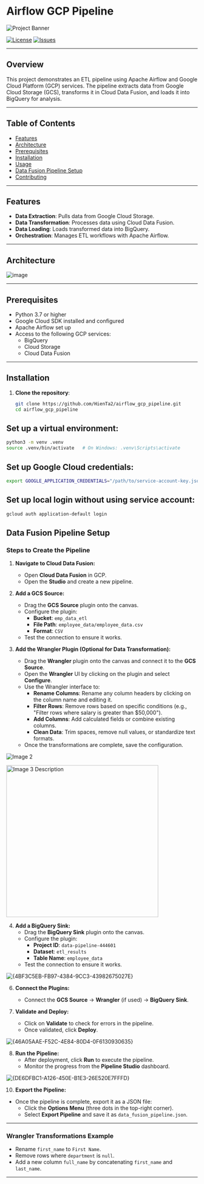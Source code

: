 # Airflow GCP Pipeline

![Project Banner](assets/banner.png)

[![License](https://img.shields.io/github/license/HienTa2/airflow_gcp_pipeline)](LICENSE)
[![Issues](https://img.shields.io/github/issues/HienTa2/airflow_gcp_pipeline)](https://github.com/HienTa2/airflow_gcp_pipeline/issues)

---

## Overview

This project demonstrates an ETL pipeline using Apache Airflow and Google Cloud Platform (GCP) services. The pipeline extracts data from Google Cloud Storage (GCS), transforms it in Cloud Data Fusion, and loads it into BigQuery for analysis.

---

## Table of Contents

- [Features](#features)
- [Architecture](#architecture)
- [Prerequisites](#prerequisites)
- [Installation](#installation)
- [Usage](#usage)
- [Data Fusion Pipeline Setup](#data-fusion-pipeline-setup)
- [Contributing](#contributing)

---

## Features

- **Data Extraction**: Pulls data from Google Cloud Storage.
- **Data Transformation**: Processes data using Cloud Data Fusion.
- **Data Loading**: Loads transformed data into BigQuery.
- **Orchestration**: Manages ETL workflows with Apache Airflow.

---

## Architecture

![image](https://github.com/user-attachments/assets/a7e7df1f-f245-4a4f-93b5-4f770c44262c)


---

## Prerequisites

- Python 3.7 or higher
- Google Cloud SDK installed and configured
- Apache Airflow set up
- Access to the following GCP services:
  - BigQuery
  - Cloud Storage
  - Cloud Data Fusion

---

## Installation

1. **Clone the repository**:
   ```bash
   git clone https://github.com/HienTa2/airflow_gcp_pipeline.git
   cd airflow_gcp_pipeline
   ```


## Set up a virtual environment:
```bash
python3 -m venv .venv
source .venv/bin/activate   # On Windows: .venv\Scripts\activate
```


## Set up Google Cloud credentials:
  ```bash
export GOOGLE_APPLICATION_CREDENTIALS="/path/to/service-account-key.json"
  ```
## Set up local login without using service account:
  ```bash
gcloud auth application-default login
  ```

## Data Fusion Pipeline Setup

### Steps to Create the Pipeline

1. **Navigate to Cloud Data Fusion:**
   - Open **Cloud Data Fusion** in GCP.
   - Open the **Studio** and create a new pipeline.

2. **Add a GCS Source:**
   - Drag the **GCS Source** plugin onto the canvas.
   - Configure the plugin:
     - **Bucket**: `emp_data_etl`
     - **File Path**: `employee_data/employee_data.csv`
     - **Format**: `CSV`
   - Test the connection to ensure it works.

3. **Add the Wrangler Plugin (Optional for Data Transformation):**
   - Drag the **Wrangler** plugin onto the canvas and connect it to the **GCS Source**.
   - Open the **Wrangler** UI by clicking on the plugin and select **Configure**.
   - Use the Wrangler interface to:
     - **Rename Columns**: Rename any column headers by clicking on the column name and editing it.
     - **Filter Rows**: Remove rows based on specific conditions (e.g., "Filter rows where salary is greater than $50,000").
     - **Add Columns**: Add calculated fields or combine existing columns.
     - **Clean Data**: Trim spaces, remove null values, or standardize text formats.
   - Once the transformations are complete, save the configuration.
  
  ![Image 2](https://github.com/user-attachments/assets/faf54c8f-7a6e-4f09-9bbf-73372d522c10)

  <img src="https://github.com/user-attachments/assets/80f7e4ff-4614-427c-a67c-4b013755c2b5" alt="Image 3 Description" width="400">





4. **Add a BigQuery Sink:**
   - Drag the **BigQuery Sink** plugin onto the canvas.
   - Configure the plugin:
     - **Project ID**: `data-pipeline-444601`
     - **Dataset**: `etl_results`
     - **Table Name**: `employee_data`
   - Test the connection to ensure it works.
  

 ![{4BF3C5EB-FB97-4384-9CC3-43982675027E}](https://github.com/user-attachments/assets/e104fc33-1236-439b-a6cc-60090b419963)



6. **Connect the Plugins:**
   - Connect the **GCS Source** → **Wrangler** (if used) → **BigQuery Sink**.

7. **Validate and Deploy:**
   - Click on **Validate** to check for errors in the pipeline.
   - Once validated, click **Deploy**.

     
![{46A05AAE-F52C-4E84-80D4-0F6130930635}](https://github.com/user-attachments/assets/1128ac9c-25c3-49c1-a4b3-8a7d062ab172)


8. **Run the Pipeline:**
   - After deployment, click **Run** to execute the pipeline.
   - Monitor the progress from the **Pipeline Studio** dashboard.
  
  ![{DE6DFBC1-A126-450E-B1E3-26E520E7FFFD}](https://github.com/user-attachments/assets/ed8f9313-27ac-4c40-bfcd-93873ea59fcd)


10. **Export the Pipeline:**
   - Once the pipeline is complete, export it as a JSON file:
     - Click the **Options Menu** (three dots in the top-right corner).
     - Select **Export Pipeline** and save it as `data_fusion_pipeline.json`.

---

### Wrangler Transformations Example
- Rename `first_name` to `First Name`.
- Remove rows where `department` is `null`.
- Add a new column `full_name` by concatenating `first_name` and `last_name`.

---




